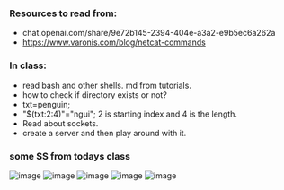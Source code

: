 ### Resources to read from:
- chat.openai.com/share/9e72b145-2394-404e-a3a2-e9b5ec6a262a
- https://www.varonis.com/blog/netcat-commands
### In class:
- read bash and other shells. md from tutorials.
- how to check if directory exists or not?
- txt=penguin;
- "$(txt:2:4)"="ngui"; 2 is starting index and 4 is the length.
- Read about sockets.
- create a server and then play around with it.
### some SS from todays class
![image](https://github.com/shwetasng/DevOps-Bootcamp-Learnings/assets/103261868/30e24faa-3558-475c-9b78-91bf27e4180f)
![image](https://github.com/shwetasng/DevOps-Bootcamp-Learnings/assets/103261868/8226e6fd-e33b-4ee4-8ee5-5455ee5903a0)
![image](https://github.com/shwetasng/DevOps-Bootcamp-Learnings/assets/103261868/31da82f9-459c-4fb0-b85d-df0e95272be7)
![image](https://github.com/shwetasng/DevOps-Bootcamp-Learnings/assets/103261868/ede9a1a6-2790-48c6-bc96-c8ed1bddf95d)
![image](https://github.com/shwetasng/DevOps-Bootcamp-Learnings/assets/103261868/4a3b8d1a-0051-45de-81db-2e9674da4fb9)



